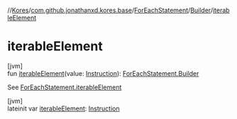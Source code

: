 //[Kores](../../../../index.md)/[com.github.jonathanxd.kores.base](../../index.md)/[ForEachStatement](../index.md)/[Builder](index.md)/[iterableElement](iterable-element.md)

# iterableElement

[jvm]\
fun [iterableElement](iterable-element.md)(value: [Instruction](../../../com.github.jonathanxd.kores/-instruction/index.md)): [ForEachStatement.Builder](index.md)

See [ForEachStatement.iterableElement](../iterable-element.md)

[jvm]\
lateinit var [iterableElement](iterable-element.md): [Instruction](../../../com.github.jonathanxd.kores/-instruction/index.md)
